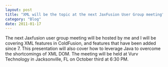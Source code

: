 ```yaml
---
layout: post
title: "XML will be the topic at the next JaxFusion User Group meeting"
category: "Blog"
date: 2011-01-17
---
```



The next Jaxfusion user group meeting will be hosted by me and I will be covering XML features in ColdFusion, and features that have been added since 7\. This presentation will also cover how to leverage Java to overcome the shortcomings of XML DOM. The meeting will be held at Vurv Technology in Jacksonville, FL on October third at 6:30 PM.